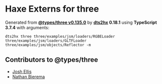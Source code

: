 # Haxe Externs for three

Generated from **[@types/three v0.135.0](https://github.com/DefinitelyTyped/DefinitelyTyped/tree/master/types/three)** by **[dts2hx](https://github.com/haxiomic/dts2hx) 0.18.1** using **TypeScript 3.7.4** with arguments:

	dts2hx three three/examples/jsm/loaders/RGBELoader three/examples/jsm/loaders/GLTFLoader three/examples/jsm/objects/Reflector -m

## Contributors to @types/three
- [Josh Ellis](https://github.com/joshuaellis)
- [Nathan Bierema](https://github.com/Methuselah96)